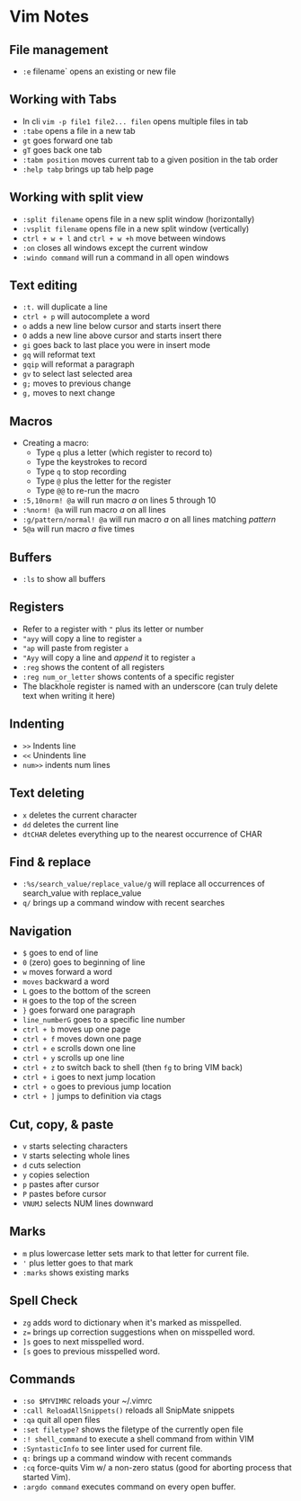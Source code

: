 # Vim Notes

## File management
* `:e` filename` opens an existing or new file

## Working with Tabs
* In cli `vim -p file1 file2... filen` opens multiple files in tab
* `:tabe` opens a file in a new tab
* `gt` goes forward one tab
* `gT` goes back one tab
* `:tabm position` moves current tab to a given position in the tab order
* `:help tabp` brings up tab help page

## Working with split view
* `:split filename` opens file in a new split window (horizontally)
* `:vsplit filename` opens file in a new split window (vertically)
* `ctrl + w + l` and `ctrl + w +h` move between windows
* `:on` closes all windows except the current window
* `:windo command` will run a command in all open windows

## Text editing
* `:t.` will duplicate a line
* `ctrl + p` will autocomplete a word
* `o` adds a new line below cursor and starts insert there
* `O` adds a new line above cursor and starts insert there
* `gi` goes back to last place you were in insert mode
* `gq` will reformat text
* `gqip` will reformat a paragraph
* `gv` to select last selected area
* `g;` moves to previous change
* `g,` moves to next change

## Macros
* Creating a macro:
  * Type `q` plus a letter (which register to record to)
  * Type the keystrokes to record
  * Type `q` to stop recording
  * Type `@` plus the letter for the register
  * Type `@@` to re-run the macro
* `:5,10norm! @a` will run macro *a* on lines 5 through 10
* `:%norm! @a` will run macro *a* on all lines
* `:g/pattern/normal! @a` will run macro *a* on all lines matching *pattern*
* `5@a` will run macro *a* five times

## Buffers
* `:ls` to show all buffers

## Registers
* Refer to a register with `"` plus its letter or number
* `"ayy` will copy a line to register `a`
* `"ap` will paste from register `a`
* `"Ayy` will copy a line and *append* it to register `a`
* `:reg` shows the content of all registers
* `:reg num_or_letter` shows contents of a specific register
* The blackhole register is named with an underscore (can truly delete text when
  writing it here)

## Indenting
* `>>` Indents line
* `<<` Unindents line
* `num>>` indents num lines

## Text deleting
* `x` deletes the current character
* `dd` deletes the current line
* `dtCHAR` deletes everything up to the nearest occurrence of CHAR

## Find & replace
* `:%s/search_value/replace_value/g` will replace all occurrences of
  search_value with replace_value
* `q/` brings up a command window with recent searches

## Navigation
* `$` goes to end of line
* `0` (zero) goes to beginning of line
* `w` moves forward a word
* `moves` backward a word
* `L` goes to the bottom of the screen
* `H` goes to the top of the screen
* `}` goes forward one paragraph
* `line_numberG` goes to a specific line number
* `ctrl + b` moves up one page
* `ctrl + f` moves down one page
* `ctrl + e` scrolls down one line
* `ctrl + y` scrolls up one line
* `ctrl + z` to switch back to shell (then `fg` to bring VIM back)
* `ctrl + i` goes to next jump location
* `ctrl + o` goes to previous jump location
* `ctrl + ]` jumps to definition via ctags

## Cut, copy, & paste
* `v` starts selecting characters
* `V` starts selecting whole lines
* `d` cuts selection
* `y` copies selection
* `p` pastes after cursor
* `P` pastes before cursor
* `VNUMJ` selects NUM lines downward

## Marks
* `m` plus lowercase letter sets mark to that letter for current file.
* `'` plus letter goes to that mark
* `:marks` shows existing marks

## Spell Check
* `zg` adds word to dictionary when it's marked as misspelled.
* `z=` brings up correction suggestions when on misspelled word.
* `]s` goes to next misspelled word.
* `[s` goes to previous misspelled word.

## Commands
* `:so $MYVIMRC` reloads your ~/.vimrc
* `:call ReloadAllSnippets()` reloads all SnipMate snippets
* `:qa` quit all open files
* `:set filetype?` shows the filetype of the currently open file
* `:! shell_command` to execute a shell command from within VIM
* `:SyntasticInfo` to see linter used for current file.
* `q:` brings up a command window with recent commands
* `:cq` force-quits Vim w/ a non-zero status (good for aborting
  process that started Vim).
* `:argdo command` executes command on every open buffer. 
